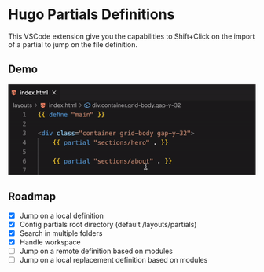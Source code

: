 # Hugo Partials Definitions

This VSCode extension give you the capabilities to Shift+Click on the import of a partial to jump on the file definition.

## Demo

![demo](https://github.com/arthaud-proust/hugo-partials-defs/raw/main/demo.gif)

## Roadmap

- [x] Jump on a local definition
- [x] Config partials root directory (default /layouts/partials)
- [x] Search in multiple folders
- [x] Handle workspace
- [ ] Jump on a remote definition based on modules
- [ ] Jump on a local replacement definition based on modules
